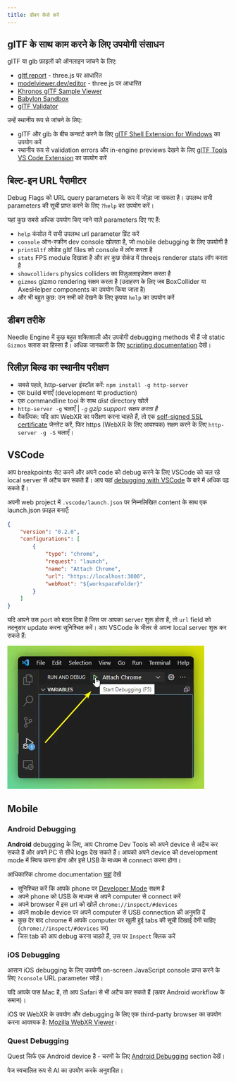 ```yaml
---
title: डीबग कैसे करें
---
```


## glTF के साथ काम करने के लिए उपयोगी संसाधन

glTF या glb फ़ाइलों को ऑनलाइन जांचने के लिए:
- [gltf.report](https://gltf.report/) - three.js पर आधारित
- [modelviewer.dev/editor](https://modelviewer.dev/editor) - three.js पर आधारित
- [Khronos glTF Sample Viewer](https://github.khronos.org/glTF-Sample-Viewer-Release/)
- [Babylon Sandbox](https://sandbox.babylonjs.com/)
- [glTF Validator](https://github.khronos.org/glTF-Validator/)

उन्हें स्थानीय रूप से जांचने के लिए:
- glTF और glb के बीच कनवर्ट करने के लिए [glTF Shell Extension for Windows](https://apps.microsoft.com/store/detail/gltf-shell-extensions/9NPGVJ9N57MV?hl=en-us&gl=US) का उपयोग करें
- स्थानीय रूप से validation errors और in-engine previews देखने के लिए [glTF Tools VS Code Extension](https://marketplace.visualstudio.com/items?itemName=cesium.gltf-vscode) का उपयोग करें

## बिल्ट-इन URL पैरामीटर

Debug Flags को URL query parameters के रूप में जोड़ा जा सकता है।
उपलब्ध सभी parameters की सूची प्राप्त करने के लिए ``?help`` का उपयोग करें।

यहां कुछ सबसे अधिक उपयोग किए जाने वाले parameters दिए गए हैं:

- ``help`` कंसोल में सभी उपलब्ध url parameter प्रिंट करें
- ``console`` ऑन-स्क्रीन dev console खोलता है, जो mobile debugging के लिए उपयोगी है
- ``printGltf`` लोडेड gltf files को console में लॉग करता है
- ``stats`` FPS module दिखाता है और हर कुछ सेकंड में threejs renderer stats लॉग करता है
- ``showcolliders`` physics colliders का विज़ुअलाइज़ेशन करता है
- ``gizmos`` gizmo rendering सक्षम करता है (उदाहरण के लिए जब BoxCollider या AxesHelper components का उपयोग किया जाता है)
- और भी बहुत कुछ: उन सभी को देखने के लिए कृपया ``help`` का उपयोग करें

## डीबग तरीके

Needle Engine में कुछ बहुत शक्तिशाली और उपयोगी debugging methods भी हैं जो static `Gizmos` क्लास का हिस्सा हैं। अधिक जानकारी के लिए [scripting documentation](./scripting.md#gizmos) देखें।

## रिलीज़ बिल्ड का स्थानीय परीक्षण
- सबसे पहले, http-server इंस्टॉल करें: ``npm install -g http-server``
- एक build बनाएँ (development या production)
- एक commandline tool के साथ *dist* directory खोलें
- ``http-server -g`` चलाएँ | *``-g`` gzip support सक्षम करता है*
- वैकल्पिक: यदि आप WebXR का परीक्षण करना चाहते हैं, तो एक [self-signed SSL certificate](https://stackoverflow.com/a/35231213) जेनरेट करें, फिर https (WebXR के लिए आवश्यक) सक्षम करने के लिए ``http-server -g -S`` चलाएँ।

## VSCode

आप breakpoints सेट करने और अपने code को debug करने के लिए VSCode को चल रहे local server से अटैच कर सकते हैं। आप यहां [debugging with VSCode](https://code.visualstudio.com/docs/editor/debugging) के बारे में अधिक पढ़ सकते हैं।

अपनी web project में ``.vscode/launch.json`` पर निम्नलिखित content के साथ एक launch.json फ़ाइल बनाएँ:
```json
{
    "version": "0.2.0",
    "configurations": [
        {
            "type": "chrome",
            "request": "launch",
            "name": "Attach Chrome",
            "url": "https://localhost:3000",
            "webRoot": "${workspaceFolder}"
        }
    ]
}
```

यदि आपने उस port को बदल दिया है जिस पर आपका server शुरू होता है, तो ``url`` field को तदनुसार update करना सुनिश्चित करें।
आप VSCode के भीतर से अपना local server शुरू कर सकते हैं:

![](/debugging/vscode-start-debugging.webp)

## Mobile

### Android Debugging

**Android** debugging के लिए, आप Chrome Dev Tools को अपने device से अटैच कर सकते हैं और अपने PC से सीधे logs देख सकते हैं। आपको अपने device को development mode में स्विच करना होगा और इसे USB के माध्यम से connect करना होगा।

आधिकारिक chrome documentation [यहां](https://developer.chrome.com/docs/devtools/remote-debugging/) देखें
- सुनिश्चित करें कि आपके phone पर [Developer Mode](https://developer.android.com/studio/debug/dev-options) सक्षम है
- अपने phone को USB के माध्यम से अपने computer से connect करें
- अपने browser में इस url को खोलें ``chrome://inspect/#devices``
- अपने mobile device पर अपने computer से USB connection की अनुमति दें
- कुछ देर बाद chrome में आपके computer पर खुली हुई tabs की सूची दिखाई देनी चाहिए (``chrome://inspect/#devices`` पर)
- जिस tab को आप debug करना चाहते हैं, उस पर ``Inspect`` क्लिक करें

### iOS Debugging

आसान iOS debugging के लिए उपयोगी on-screen JavaScript console प्राप्त करने के लिए ``?console`` URL parameter जोड़ें।

यदि आपके पास Mac है, तो आप Safari से भी अटैच कर सकते हैं (ऊपर Android workflow के समान)।

iOS पर WebXR के उपयोग और debugging के लिए एक third-party browser का उपयोग करना आवश्यक है: [Mozilla WebXR Viewer](https://labs.mozilla.org/projects/webxr-viewer/)।

### Quest Debugging

Quest सिर्फ एक Android device है - चरणों के लिए [Android Debugging](#android-debugging) section देखें।


पेज स्वचालित रूप से AI का उपयोग करके अनुवादित।